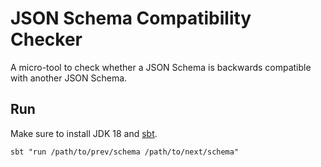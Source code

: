 # JSON Schema Compatibility Checker

A micro-tool to check whether a JSON Schema is backwards compatible with another JSON Schema.

## Run
Make sure to install JDK 18 and [sbt](https://www.scala-sbt.org/).

```shell
sbt "run /path/to/prev/schema /path/to/next/schema"
```
